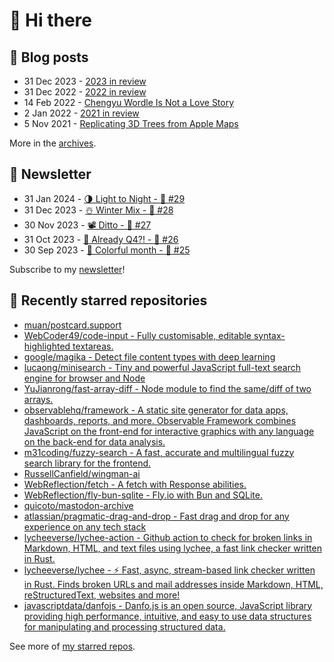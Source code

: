 # 👋 Hi there

## 📝 Blog posts

<!-- feed start -->
- 31 Dec 2023 - [2023 in review](https://cheeaun.com/blog/2023/12/2023-in-review/)
- 31 Dec 2022 - [2022 in review](https://cheeaun.com/blog/2022/12/2022-in-review/)
- 14 Feb 2022 - [Chengyu Wordle Is Not a Love Story](https://cheeaun.com/blog/2022/02/chengyu-wordle-is-not-a-love-story/)
- 2 Jan 2022 - [2021 in review](https://cheeaun.com/blog/2022/01/2021-in-review/)
- 5 Nov 2021 - [Replicating 3D Trees from Apple Maps](https://cheeaun.com/blog/2021/11/replicating-3d-trees-apple-maps/)
<!-- feed end -->

More in the [archives](https://cheeaun.com/blog/archives/).

## 📰 Newsletter

<!-- newsletter start -->
- 31 Jan 2024 - [🌗 Light to Night - 🥫 #29](https://cheeaun.substack.com/p/light-to-night-29)
- 31 Dec 2023 - [☃️ Winter Mix - 🥫 #28](https://cheeaun.substack.com/p/winter-mix-28)
- 30 Nov 2023 - [📽️ Ditto - 🥫 #27](https://cheeaun.substack.com/p/ditto-27)
- 31 Oct 2023 - [🫣 Already Q4?! - 🥫 #26](https://cheeaun.substack.com/p/already-q4-26)
- 30 Sep 2023 - [🎨 Colorful month - 🥫 #25](https://cheeaun.substack.com/p/colorful-month-25)
<!-- newsletter end -->

Subscribe to my [newsletter](https://cheeaun.substack.com/)!

## 🌟 Recently starred repositories

<!-- starred repos start -->
- [muan/postcard.support](https://github.com/muan/postcard.support)
- [WebCoder49/code-input - Fully customisable, editable syntax-highlighted textareas.](https://github.com/WebCoder49/code-input)
- [google/magika - Detect file content types with deep learning](https://github.com/google/magika)
- [lucaong/minisearch - Tiny and powerful JavaScript full-text search engine for browser and Node](https://github.com/lucaong/minisearch)
- [YuJianrong/fast-array-diff - Node module to find the same/diff of two arrays.](https://github.com/YuJianrong/fast-array-diff)
- [observablehq/framework - A static site generator for data apps, dashboards, reports, and more. Observable Framework combines JavaScript on the front-end for interactive graphics with any language on the back-end for data analysis.](https://github.com/observablehq/framework)
- [m31coding/fuzzy-search - A fast, accurate and multilingual fuzzy search library for the frontend.](https://github.com/m31coding/fuzzy-search)
- [RussellCanfield/wingman-ai](https://github.com/RussellCanfield/wingman-ai)
- [WebReflection/fetch - A fetch with Response abilities.](https://github.com/WebReflection/fetch)
- [WebReflection/fly-bun-sqlite - Fly.io with Bun and SQLite.](https://github.com/WebReflection/fly-bun-sqlite)
- [quicoto/mastodon-archive](https://github.com/quicoto/mastodon-archive)
- [atlassian/pragmatic-drag-and-drop - Fast drag and drop for any experience on any tech stack](https://github.com/atlassian/pragmatic-drag-and-drop)
- [lycheeverse/lychee-action - Github action to check for broken links in Markdown, HTML, and text files using lychee, a fast link checker written in Rust.](https://github.com/lycheeverse/lychee-action)
- [lycheeverse/lychee - ⚡ Fast, async, stream-based link checker written in Rust. Finds broken URLs and mail addresses inside Markdown, HTML, reStructuredText, websites and more!](https://github.com/lycheeverse/lychee)
- [javascriptdata/danfojs - Danfo.js is an open source, JavaScript library providing high performance, intuitive, and easy to use data structures for manipulating and processing structured data.](https://github.com/javascriptdata/danfojs)
<!-- starred repos end -->

See more of [my starred repos](https://github.com/stars/cheeaun/).
